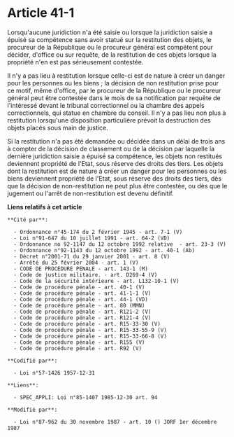 # Article 41-1

Lorsqu'aucune juridiction n'a été saisie ou lorsque la juridiction saisie a épuisé sa compétence sans avoir statué sur la
restitution des objets, le procureur de la République ou le procureur général est compétent pour décider, d'office ou sur
requête, de la restitution de ces objets lorsque la propriété n'en est pas sérieusement contestée.

Il n'y a pas lieu à restitution lorsque celle-ci est de nature à créer un danger pour les personnes ou les biens ; la
décision de non restitution prise pour ce motif, même d'office, par le procureur de la République ou le procureur général
peut être contestée dans le mois de sa notification par requête de l'intéressé devant le tribunal correctionnel ou la chambre
des appels correctionnels, qui statue en chambre du conseil. Il n'y a pas lieu non plus à restitution lorsqu'une disposition
particulière prévoit la destruction des objets placés sous main de justice.

Si la restitution n'a pas été demandée ou décidée dans un délai de trois ans à compter de la décision de classement ou de la
décision par laquelle la dernière juridiction saisie a épuisé sa compétence, les objets non restitués deviennent propriété de
l'Etat, sous réserve des droits des tiers. Les objets dont la restitution est de nature à créer un danger pour les personnes
ou les biens deviennent propriété de l'Etat, sous réserve des droits des tiers, dès que la décision de non-restitution ne
peut plus être contestée, ou dès que le jugement ou l'arrêt de non-restitution est devenu définitif.

**Liens relatifs à cet article**

	**Cité par**:

	  - Ordonnance n°45-174 du 2 février 1945 - art. 7-1 (V)
	  - Loi n°91-647 du 10 juillet 1991 - art. 64-2 (VD)
	  - Ordonnance no 92-1147 du 12 octobre 1992 relative  - art. 23-3 (V)
	  - Ordonnance n°92-1143 du 12 octobre 1992 - art. 40-1 (Ab)
	  - Décret n°2001-71 du 29 janvier 2001 - art. 8 (V)
	  - Arrêté du 25 février 2004 - art. 1 (V)
	  - CODE DE PROCEDURE PENALE - art. 143-1 (M)
	  - Code de justice militaire. - art. D269-4 (V)
	  - Code de la sécurité intérieure - art. L132-10-1 (V)
	  - Code de procédure pénale - art. 40-1 (V)
	  - Code de procédure pénale - art. 41-1-1 (V)
	  - Code de procédure pénale - art. 44-1 (VD)
	  - Code de procédure pénale - art. 80 (MMN)
	  - Code de procédure pénale - art. R121-2 (V)
	  - Code de procédure pénale - art. R121-4 (V)
	  - Code de procédure pénale - art. R15-33-30 (V)
	  - Code de procédure pénale - art. R15-33-55-9 (V)
	  - Code de procédure pénale - art. R15-33-66-8 (V)
	  - Code de procédure pénale - art. R155 (V)
	  - Code de procédure pénale - art. R92 (V)

	**Codifié par**:

	  - Loi n°57-1426 1957-12-31

	**Liens**:

	  - SPEC_APPLI: Loi n°85-1407 1985-12-30 art. 94

	**Modifié par**:

	  - Loi n°87-962 du 30 novembre 1987 - art. 10 () JORF 1er décembre 1987
